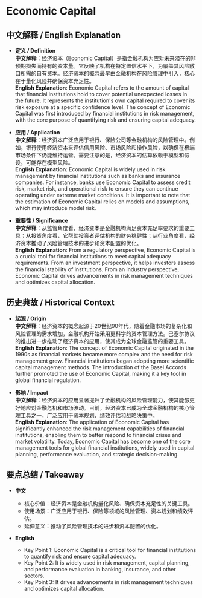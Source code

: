 # Economic Capital

## 中文解释 / English Explanation

* **定义 / Definition**  
  **中文解释**：经济资本（Economic Capital）是指金融机构为应对未来潜在的非预期损失而持有的资本量。它反映了机构在特定置信水平下，为覆盖其风险敞口所需的自有资本。经济资本的概念最早由金融机构在风险管理中引入，核心在于量化风险并确保资本充足性。  
  **English Explanation**: Economic Capital refers to the amount of capital that financial institutions hold to cover potential unexpected losses in the future. It represents the institution's own capital required to cover its risk exposure at a specific confidence level. The concept of Economic Capital was first introduced by financial institutions in risk management, with the core purpose of quantifying risk and ensuring capital adequacy.

* **应用 / Application**  
  **中文解释**：经济资本广泛应用于银行、保险公司等金融机构的风险管理中。例如，银行使用经济资本来评估信用风险、市场风险和操作风险，以确保在极端市场条件下仍能维持运营。需要注意的是，经济资本的估算依赖于模型和假设，可能存在模型风险。  
  **English Explanation**: Economic Capital is widely used in risk management by financial institutions such as banks and insurance companies. For instance, banks use Economic Capital to assess credit risk, market risk, and operational risk to ensure they can continue operating under extreme market conditions. It is important to note that the estimation of Economic Capital relies on models and assumptions, which may introduce model risk.

* **重要性 / Significance**  
  **中文解释**：从监管角度看，经济资本是金融机构满足资本充足率要求的重要工具；从投资角度看，它帮助投资者评估机构的财务稳健性；从行业角度看，经济资本推动了风险管理技术的进步和资本配置的优化。  
  **English Explanation**: From a regulatory perspective, Economic Capital is a crucial tool for financial institutions to meet capital adequacy requirements. From an investment perspective, it helps investors assess the financial stability of institutions. From an industry perspective, Economic Capital drives advancements in risk management techniques and optimizes capital allocation.

## 历史典故 / Historical Context

* **起源 / Origin**  
  **中文解释**：经济资本的概念起源于20世纪90年代，随着金融市场的复杂化和风险管理的需求增加，金融机构开始采用更科学的资本管理方法。巴塞尔协议的推出进一步推动了经济资本的应用，使其成为全球金融监管的重要工具。  
  **English Explanation**: The concept of Economic Capital originated in the 1990s as financial markets became more complex and the need for risk management grew. Financial institutions began adopting more scientific capital management methods. The introduction of the Basel Accords further promoted the use of Economic Capital, making it a key tool in global financial regulation.

* **影响 / Impact**  
  **中文解释**：经济资本的应用显著提升了金融机构的风险管理能力，使其能够更好地应对金融危机和市场波动。目前，经济资本已成为全球金融机构的核心管理工具之一，广泛应用于资本规划、绩效评估和战略决策中。  
  **English Explanation**: The application of Economic Capital has significantly enhanced the risk management capabilities of financial institutions, enabling them to better respond to financial crises and market volatility. Today, Economic Capital has become one of the core management tools for global financial institutions, widely used in capital planning, performance evaluation, and strategic decision-making.

## 要点总结 / Takeaway

* **中文**  
  - 核心价值：经济资本是金融机构量化风险、确保资本充足性的关键工具。  
  - 使用场景：广泛应用于银行、保险等领域的风险管理、资本规划和绩效评估。  
  - 延伸意义：推动了风险管理技术的进步和资本配置的优化。  

* **English**  
  - Key Point 1: Economic Capital is a critical tool for financial institutions to quantify risk and ensure capital adequacy.  
  - Key Point 2: It is widely used in risk management, capital planning, and performance evaluation in banking, insurance, and other sectors.  
  - Key Point 3: It drives advancements in risk management techniques and optimizes capital allocation.